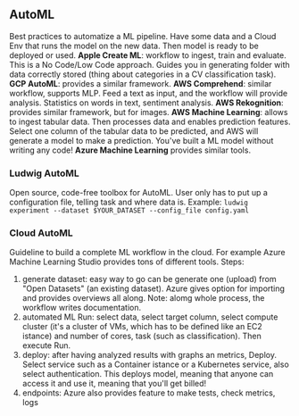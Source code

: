 ## AutoML
Best practices to automatize a ML pipeline. Have some data and a Cloud Env that runs the model on the new data.
Then model is ready to be deployed or used.
**Apple Create ML**: workflow to ingest, train and evaluate. This is a No Code/Low Code approach.
Guides you in generating folder with data correctly stored (thing about categories in a CV classification task).
**GCP AutoML**: provides a similar framework.
**AWS Comprehend**: similar workflow, supports MLP. Feed a text as input, and the workflow will provide analysis.
Statistics on words in text, sentiment analysis.
**AWS Rekognition**: provides similar framework, but for images.
**AWS Machine Learning**: allows to ingest tabular data. Then processes data and enables prediction features.
Select one column of the tabular data to be predicted, and AWS will generate a model to make a prediction.
You've built a ML model without writing any code!
**Azure Machine Learning** provides similar tools.

### Ludwig AutoML
Open source, code-free  toolbox for AutoML. User only has to put up a configuration file, telling task and where data is.
Example: `ludwig experiment --dataset $YOUR_DATASET --config_file config.yaml`

### Cloud AutoML
Guideline to build a complete ML workflow in the cloud. For example Azure Machine Learning Studio provides tons of different tools.
Steps:
1. generate dataset: easy way to go can be generate one (upload) from "Open Datasets" (an existing dataset). Azure gives option for importing and provides overviews all along. Note: alomg whole process, the workflow writes documentation.
2. automated ML Run: select data, select target column, select compute cluster (it's a cluster of VMs, which has to be defined like an EC2 istance) and number of cores, task (such as classification). Then execute Run.
3. deploy: after having analyzed results with graphs an metrics, Deploy. Select service such as a Container istance or a Kubernetes service, also select authentication. This deploys model, meaning that anyone can access it and use it, meaning that you'll get billed!
4. endpoints: Azure also provides feature to make tests, check metrics, logs 

